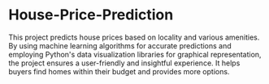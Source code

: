 # House-Price-Prediction
This project predicts house prices based on locality and various amenities.
By using machine learning algorithms for accurate predictions and employing Python's data
visualization libraries for graphical representation, the project ensures a user-friendly and
insightful experience.
It helps buyers find homes within their budget and provides more options.

